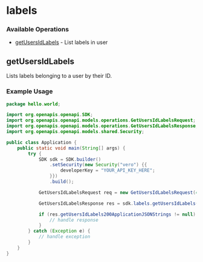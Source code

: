 # labels

### Available Operations

* [getUsersIdLabels](#getusersidlabels) - List labels in user

## getUsersIdLabels

Lists labels belonging to a user by their ID.

### Example Usage

```java
package hello.world;

import org.openapis.openapi.SDK;
import org.openapis.openapi.models.operations.GetUsersIdLabelsRequest;
import org.openapis.openapi.models.operations.GetUsersIdLabelsResponse;
import org.openapis.openapi.models.shared.Security;

public class Application {
    public static void main(String[] args) {
        try {
            SDK sdk = SDK.builder()
                .setSecurity(new Security("vero") {{
                    developerKey = "YOUR_API_KEY_HERE";
                }})
                .build();

            GetUsersIdLabelsRequest req = new GetUsersIdLabelsRequest(468651L);            

            GetUsersIdLabelsResponse res = sdk.labels.getUsersIdLabels(req);

            if (res.getUsersIdLabels200ApplicationJSONStrings != null) {
                // handle response
            }
        } catch (Exception e) {
            // handle exception
        }
    }
}
```
